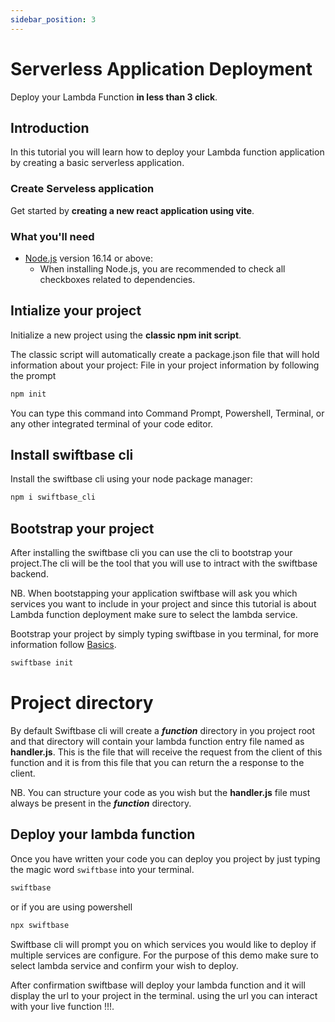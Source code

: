 ```yaml
---
sidebar_position: 3
---
```


# Serverless Application Deployment

Deploy your Lambda Function **in less than 3 click**.

## Introduction

In this tutorial you will learn how to deploy your Lambda function application by creating a basic serverless application.

### Create Serveless application

Get started by **creating a new react application using vite**.

### What you'll need

- [Node.js](https://nodejs.org/en/download/) version 16.14 or above:
  - When installing Node.js, you are recommended to check all checkboxes related to dependencies.

## Intialize your project

Initialize a new project using the **classic npm init script**.

The classic script will automatically create a package.json file that will hold information about your project: File in your project information by following the prompt

```bash
npm init
```

You can type this command into Command Prompt, Powershell, Terminal, or any other integrated terminal of your code editor.

## Install swiftbase cli

Install the swiftbase cli using your node package manager:

```bash
npm i swiftbase_cli
```

## Bootstrap your project

After installing the swiftbase cli you can use the cli to bootstrap your project.The cli will be the tool that you will use to intract with the swiftbase backend.

NB. When bootstapping your application swiftbase will ask you which services you want to include in your project and since this tutorial is about Lambda function deployment make sure to select the lambda service.

Bootstrap your project by simply typing swiftbase in you terminal, for more information follow [Basics](intro).

```bash
swiftbase init
```

# Project directory

By default Swiftbase cli will create a **_function_** directory in you project root and that directory will contain your lambda function entry file named as **handler.js**. This is the file that will receive the request from the client of this function and it is from this file that you can return the a response to the client.

NB. You can structure your code as you wish but the **handler.js** file must always be present in the **_function_** directory.

## Deploy your lambda function

Once you have written your code you can deploy you project by just typing the magic word `swiftbase` into your terminal.

```bash
swiftbase
```

or if you are using powershell

```powershell
npx swiftbase
```

Swiftbase cli will prompt you on which services you would like to deploy if multiple services are configure. For the purpose of this demo make sure to select lambda service and confirm your wish to deploy.

After confirmation swiftbase will deploy your lambda function and it will display the url to your project in the terminal. using the url you can interact with your live function !!!.
